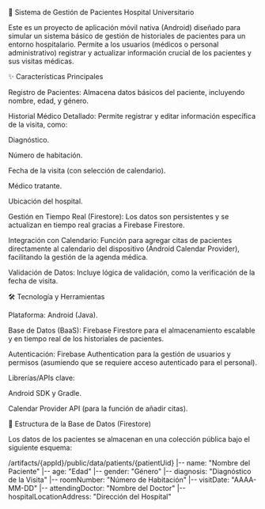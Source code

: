 🏥 Sistema de Gestión de Pacientes Hospital Universitario

Este es un proyecto de aplicación móvil nativa (Android) diseñado para simular un sistema básico de gestión de historiales de pacientes para un entorno hospitalario. Permite a los usuarios (médicos o personal administrativo) registrar y actualizar información crucial de los pacientes y sus visitas médicas.

✨ Características Principales

Registro de Pacientes: Almacena datos básicos del paciente, incluyendo nombre, edad, y género.

Historial Médico Detallado: Permite registrar y editar información específica de la visita, como:

Diagnóstico.

Número de habitación.

Fecha de la visita (con selección de calendario).

Médico tratante.

Ubicación del hospital.

Gestión en Tiempo Real (Firestore): Los datos son persistentes y se actualizan en tiempo real gracias a Firebase Firestore.

Integración con Calendario: Función para agregar citas de pacientes directamente al calendario del dispositivo (Android Calendar Provider), facilitando la gestión de la agenda médica.

Validación de Datos: Incluye lógica de validación, como la verificación de la fecha de visita.

🛠️ Tecnología y Herramientas

Plataforma: Android (Java).

Base de Datos (BaaS): Firebase Firestore para el almacenamiento escalable y en tiempo real de los historiales de pacientes.

Autenticación: Firebase Authentication para la gestión de usuarios y permisos (asumiendo que se requiere acceso autenticado para el personal).

Librerías/APIs clave:

Android SDK y Gradle.

Calendar Provider API (para la función de añadir citas).

📄 Estructura de la Base de Datos (Firestore)

Los datos de los pacientes se almacenan en una colección pública bajo el siguiente esquema:

/artifacts/{appId}/public/data/patients/{patientUid}
    |-- name: "Nombre del Paciente"
    |-- age: "Edad"
    |-- gender: "Género"
    |-- diagnosis: "Diagnóstico de la Visita"
    |-- roomNumber: "Número de Habitación"
    |-- visitDate: "AAAA-MM-DD"
    |-- attendingDoctor: "Nombre del Doctor"
    |-- hospitalLocationAddress: "Dirección del Hospital"
